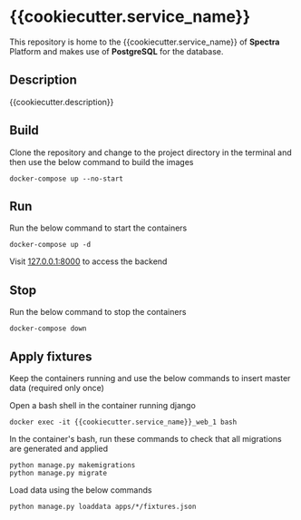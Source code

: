 # {{cookiecutter.service_name}}
This repository is home to the {{cookiecutter.service_name}} of  **Spectra** Platform and makes use of **PostgreSQL** for the database.

## Description
{{cookiecutter.description}}

## Build
Clone the repository and change to the project directory in the terminal and then use the below command to build the images
```
docker-compose up --no-start
```

## Run
Run the below command to start the containers
```
docker-compose up -d
```
Visit [127.0.0.1:8000](http://127.0.0.1:8000/admin/) to access the backend

## Stop
Run the below command to stop the containers
```
docker-compose down
```

## Apply fixtures 
Keep the containers running and use the below commands to insert master data (required only once)

Open a bash shell in the container running django
```
docker exec -it {{cookiecutter.service_name}}_web_1 bash
```
In the container's bash, run these commands to check that all migrations are generated and applied
```
python manage.py makemigrations
python manage.py migrate
```

Load data using the below commands
```
python manage.py loaddata apps/*/fixtures.json
```